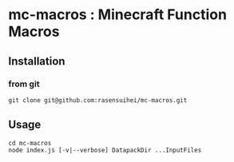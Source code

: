 # mc-macros : Minecraft Function Macros

## Installation
### from git
```
git clone git@github.com:rasensuihei/mc-macros.git
```

## Usage
```
cd mc-macros
node index.js [-v|--verbose] DatapackDir ...InputFiles
```

<!-- ```
mc-macros [-v|--verbose] DatapackDir ...InputFiles
```
-->
